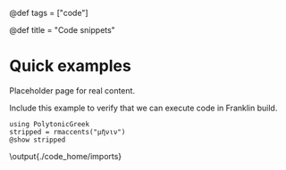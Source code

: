 @def tags = ["code"]

@def title = "Code snippets"

# Quick examples


Placeholder page for real content.

Include this example to verify that we can execute code in Franklin build.

```julia:./code_home/imports
using PolytonicGreek
stripped = rmaccents("μῆνιν")
@show stripped
```

\output{./code_home/imports}